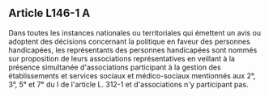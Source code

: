 ## Article L146-1 A

Dans toutes les instances nationales ou territoriales qui émettent un avis ou adoptent des décisions
concernant la politique en faveur des personnes handicapées, les représentants des personnes handicapées
sont nommés sur proposition de leurs associations représentatives en veillant à la présence simultanée
d'associations participant à la gestion des établissements et services sociaux et médico-sociaux mentionnés
aux 2°, 3°, 5° et 7° du I de l'article L. 312-1 et d'associations n'y participant pas.

